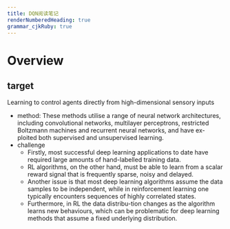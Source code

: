 ```yaml
---
title: DQN阅读笔记
renderNumberedHeading: true
grammar_cjkRuby: true
---
```


# Overview
## target
Learning to control agents directly from high-dimensional sensory inputs
- method: These methods utilise a range of neural network architectures, including convolutional networks, multilayer perceptrons, restricted Boltzmann machines and recurrent neural networks, and have ex-ploited both supervised and unsupervised learning.
- challenge
	- Firstly, most successful deep learning applications to date have required large amounts of hand-labelled training data.
	- RL algorithms, on the other hand, must be able to learn from a scalar reward signal that is frequently sparse, noisy and delayed.
	- Another issue is that most deep learning algorithms assume the data samples to be independent, while in reinforcement learning one typically encounters sequences of highly correlated states.
	- Furthermore, in RL the data distribu-tion changes as the algorithm learns new behaviours, which can be problematic for deep learning methods that assume a fixed underlying distribution.